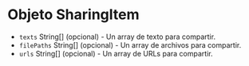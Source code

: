 # Objeto SharingItem

* `texts` String[] (opcional) - Un array de texto para compartir.
* `filePaths` String[] (opcional) - Un array de archivos para compartir.
* `urls` String[] (opcional) - Un array de URLs para compartir.
